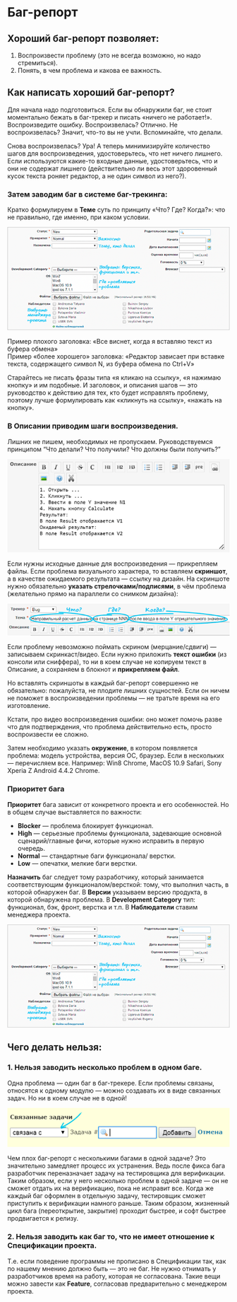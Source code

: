 # Баг-репорт

##  Хороший баг-репорт позволяет:

1. Воспроизвести проблему \(это не всегда возможно, но надо стремиться\).
2. Понять, в чем проблема и какова ее важность.

##  Как написать хороший баг-репорт?

Для начала надо подготовиться. Если вы обнаружили баг, не стоит моментально бежать в баг-трекер и писать «ничего не работает!». Воспроизведите ошибку. Воспроизвелась? Отлично. Не воспроизвелась? Значит, что-то вы не учли. Вспоминайте, что делали.  
  
Снова воспроизвелась? Ура! А теперь минимизируйте количество шагов для воспроизведения, удостоверьтесь, что нет ничего лишнего.  
Если используются какие-то входные данные, удостоверьтесь, что и они не содержат лишнего \(действительно ли весь этот здоровенный кусок текста роняет редактор, а не один символ из него?\).

### Затем заводим баг в системе баг-трекинга:

Кратко формулируем в **Теме** суть по принципу «Что? Где? Когда?»: что не правильно, где именно, при каком условии.

![](../.gitbook/assets/image%20%284%29.png)

Пример плохого заголовка: «Все виснет, когда я вставляю текст из буфера обмена»  
Пример «более хорошего» заголовка: «Редактор зависает при вставке текста, содержащего символ N, из буфера обмена по Ctrl+V»

Старайтесь не писать фразы типа «я кликаю на ссылку», «я нажимаю кнопку» и им подобные. И заголовок, и описания шагов — это руководство к действию для тех, кто будет исправлять проблему, поэтому лучше формулировать как «кликнуть на ссылку», «нажать на кнопку».

### В **Описании** приводим шаги воспроизведения.

 Лишних не пишем, необходимых не пропускаем. Руководствуемся принципом “Что делали? Что получили? Что должны были получить?”

![](../.gitbook/assets/image%20%282%29.png)

Если нужны исходные данные для воспроизведения — прикрепляем файлы. Если проблема визуального характера, то вставляем **скриншот**, а в качестве ожидаемого результата — ссылку на дизайн. На скриншоте нужно обязательно **указать стрелочками/подписями**, в чём проблема \(желательно прямо на параллели со снимком дизайна\):

![](../.gitbook/assets/image%20%281%29.png)

Если проблему невозможно поймать скрином \(мерцание/сдвиги\) — записываем скринкаст/видео. Если нужно приложить **текст ошибки** \(из консоли или сниффера\), то ни в коем случае не копируем текст в Описание, а сохраняем в блокнот и **прикрепляем файл**.

Но вставлять скриншоты в каждый баг-репорт совершенно не обязательно: пожалуйста, не плодите лишних сущностей. Если он ничем не поможет в воспроизведении проблемы — не тратьте время на его изготовление.

Кстати, про видео воспроизведения ошибки: оно может помочь разве что для подтверждения, что проблема действительно есть, просто воспроизвести ее сложно.

Затем необходимо указать **окружение**, в котором появляется проблема: модель устройства, версия ОС, браузер. Если в нескольких — перечисляем все. Например: Win8 Chrome, MacOS 10.9 Safari, Sony Xperia Z Android 4.4.2 Chrome.

### **Приоритет** бага

**Приоритет** бага зависит от конкретного проекта и его особенностей. Но в общем случае выставляется по важности:

* **Blocker** — проблема блокирует функционал.
* **High** — серьезные проблемы функционала, задевающие основной сценарий/главные фичи, которые нужно исправить в первую очередь.
* **Normal** — стандартные баги функционала/ верстки.
* **Low** — опечатки, мелкие баги верстки.

**Назначить** баг следует тому разработчику, который занимается соответствующим функционалом/версткой: тому, что выполнил часть, в которой обнаружен баг. В **Версии** указываем версию продукта, в которой обнаружена проблема. В **Development Category** тип: функционал, бэк, фронт, верстка и т.п. В **Наблюдатели** ставим менеджера проекта.

![](../.gitbook/assets/image%20%286%29.png)

## Чего делать нельзя:

### **1. Нельзя заводить несколько проблем в одном баге.**

Одна проблема — один баг в баг-трекере. Если проблемы связаны, относятся к одному модулю — можно создавать их в виде связанных задач. Но ни в коем случае не в одной!

![](../.gitbook/assets/image%20%285%29.png)

Чем плох баг-репорт с несколькими багами в одной задаче? Это значительно замедляет процесс их устранения. Ведь после фикса бага разработчик переназначает задачу на тестировщика для верификации. Таким образом, если у него несколько проблем в одной задаче — он не сможет отдать их на верификацию, пока не исправит все. Когда же каждый баг оформлен в отдельную задачу, тестировщик сможет приступить к верификации намного раньше. Таким образом, жизненный цикл бага \(переоткрытие, закрытие\) проходит быстрее, и софт быстрее продвигается к релизу.

### **2. Нельзя заводить как баг то, что не имеет отношение к Спецификации проекта.**

Т.е. если поведение программы не прописано в Спецификации так, как по нашему мнению должно быть — это не баг. Не нужно отнимать у разработчиков время на работу, которая не согласована. Такие вещи можно завести как **Feature**, согласовав предварительно с менеджером проекта.

